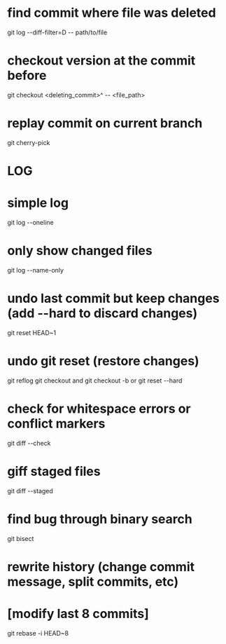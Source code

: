 # find commit where file was deleted
git log --diff-filter=D -- path/to/file
# checkout version at the commit before
git checkout <deleting_commit>^ -- <file_path>

# replay commit on current branch
git cherry-pick <SHA>

# LOG
# simple log
git log --oneline

# only show changed files
git log --name-only

# undo last commit but keep changes (add --hard to discard changes)
git reset HEAD~1

# undo git reset (restore changes)
git reflog
git checkout <SHA>    and    git checkout -b <new branch name>
    or
git reset --hard <SHA>

# check for whitespace errors or conflict markers
git diff --check
# giff staged files
git diff --staged

# find bug through binary search
git bisect

# rewrite history (change commit message, split commits, etc)
# [modify last 8 commits]
git rebase -i HEAD~8
